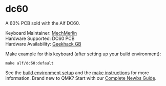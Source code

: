 # dc60

A 60% PCB sold with the Alf DC60.

Keyboard Maintainer: [MechMerlin](https://github.com/mechmerlin)  
Hardware Supported: DC60 PCB  
Hardware Availability: [Geekhack GB](https://geekhack.org/index.php?topic=96616.0)   

Make example for this keyboard (after setting up your build environment):

    make alf/dc60:default

See the [build environment setup](https://docs.qmk.fm/#/getting_started_build_tools) and the [make instructions](https://docs.qmk.fm/#/getting_started_make_guide) for more information. Brand new to QMK? Start with our [Complete Newbs Guide](https://docs.qmk.fm/#/newbs).
